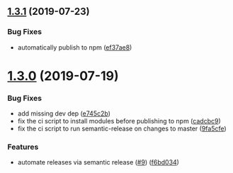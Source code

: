 ## [1.3.1](https://github.com/Financial-Times/useragent_parser/compare/v1.3.0...v1.3.1) (2019-07-23)


### Bug Fixes

* automatically publish to npm ([ef37ae8](https://github.com/Financial-Times/useragent_parser/commit/ef37ae8))

# [1.3.0](https://github.com/Financial-Times/useragent_parser/compare/v1.2.1...v1.3.0) (2019-07-19)


### Bug Fixes

* add missing dev dep ([e745c2b](https://github.com/Financial-Times/useragent_parser/commit/e745c2b))
* fix the ci script to install modules before publishing to npm ([cadcbc9](https://github.com/Financial-Times/useragent_parser/commit/cadcbc9))
* fix the ci script to run semantic-release on changes to master ([9fa5cfe](https://github.com/Financial-Times/useragent_parser/commit/9fa5cfe))


### Features

* automate releases via semantic release ([#9](https://github.com/Financial-Times/useragent_parser/issues/9)) ([f6bd034](https://github.com/Financial-Times/useragent_parser/commit/f6bd034))
